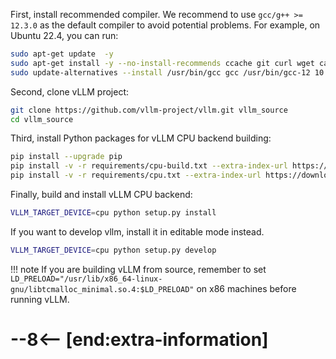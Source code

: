First, install recommended compiler. We recommend to use `gcc/g++ >= 12.3.0` as the default compiler to avoid potential problems. For example, on Ubuntu 22.4, you can run:

```bash
sudo apt-get update  -y
sudo apt-get install -y --no-install-recommends ccache git curl wget ca-certificates gcc-12 g++-12 libtcmalloc-minimal4 libnuma-dev ffmpeg libsm6 libxext6 libgl1 jq lsof
sudo update-alternatives --install /usr/bin/gcc gcc /usr/bin/gcc-12 10 --slave /usr/bin/g++ g++ /usr/bin/g++-12
```

Second, clone vLLM project:

```bash
git clone https://github.com/vllm-project/vllm.git vllm_source
cd vllm_source
```

Third, install Python packages for vLLM CPU backend building:

```bash
pip install --upgrade pip
pip install -v -r requirements/cpu-build.txt --extra-index-url https://download.pytorch.org/whl/cpu
pip install -v -r requirements/cpu.txt --extra-index-url https://download.pytorch.org/whl/cpu
```

Finally, build and install vLLM CPU backend:

```bash
VLLM_TARGET_DEVICE=cpu python setup.py install
```

If you want to develop vllm, install it in editable mode instead.

```bash
VLLM_TARGET_DEVICE=cpu python setup.py develop
```

!!! note
    If you are building vLLM from source, remember to set `LD_PRELOAD="/usr/lib/x86_64-linux-gnu/libtcmalloc_minimal.so.4:$LD_PRELOAD"` on x86 machines before running vLLM.

# --8<-- [end:extra-information]
